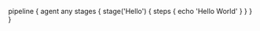 pipeline {
    agent any
stages {
        stage('Hello') {
            steps {
                echo 'Hello World'
            }
        }
    }
}
